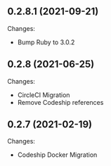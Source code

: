 ## 0.2.8.1 (2021-09-21)

Changes:
- Bump Ruby to 3.0.2

## 0.2.8 (2021-06-25)

Changes:
- CircleCI Migration
- Remove Codeship references

## 0.2.7 (2021-02-19)

Changes:
- Codeship Docker Migration
